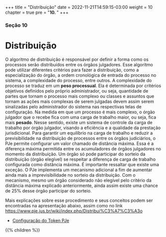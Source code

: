 +++
title = "Distribuição"
date = 2022-11-21T14:59:15-03:00
weight = 10
chapter = true
pre = "<b>10. </b>"
+++

### Seção 10

# Distribuição

O algoritmo de distribuição é responsável por definir a forma como os processos serão distribuídos entre os órgãos julgadores. Esse algoritmo pode utilizar diferentes critérios para fazer a distribuição, como a especialização do órgão, a ordem
cronológica de entrada do processo no sistema, a complexidade do processo, entre outros. A complexidade do processo se traduz em um **peso processual**. Ela é determinada por critérios objetivos definidos pelo próprio administrador, ou seja, quantidade de partes que tornam o processo mais complexo ou classes e assuntos que tornam as ações mais complexas de serem julgadas devem assim serem sinalizadas pelo administrador do sistema nas respectivas telas de configuração. Na medida em que um processo é mais complexo, o órgão julgador que o recebe fica com uma carga de trabalho maior, ou seja, fica mais **pesado**. Nesse sentido, existe um sistema de controle da carga de trabalho por órgão julgador, visando a eficiência e a qualidade da prestação jurisdicional. Para garantir um equilíbrio na carga de trabalho e reduzir a previsibilidade na distribuição de processos entre os órgãos judiciários, o PJe permite configurar um valor chamado de distância máxima. Essa é a diferença máxima permitida entre os acumuladores de órgãos julgadores no momento da distribuição. Um órgão só pode participar do sorteio da distribuição (órgão elegível) se respeitar a diferença de carga de trabalho configurada como distância máxima. É importante ressaltar que existe uma exceção. O PJe implementa um mecanismo adicional a fim de aumentar ainda mais a imprevisibilidade no sorteio da distribuição. Com o mecanismo, mesmo um órgão considerado não elegível pelo critério da distância máxima explicado anteriormente, ainda assim existe uma chance de 25% desse órgão participar do sorteio.

Mais explicações sobre esse procedimento e seus conceitos podem ser encontradas na apresentação abaixo, assim como no link https://www.pje.jus.br/wiki/index.php/Distribui%C3%A7%C3%A3o

+ [Configuração do Token PJe](/docs/Apresentação_da_Distribuição___Encontro_Nacional_PJE.pdf)

{{% children  %}}
